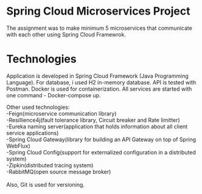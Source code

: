 # Spring Cloud Microservices Project
The assignment was to make minimum 5 microservices that communicate with each other using Spring Cloud Framewrok.

# Technologies
Application is developed in Spring Cloud Framework (Java Programming Language). For database, i used H2 in-memory database. API is tested with Postman. Docker is used for containerization. All services are started with one command - Docker-compose up.

Other used technologies: <br /> 
-Feign(microservice communication library) <br /> 
-Resillience4j(fault tolerance library, Circuit breaker and Rate limitter) <br /> 
-Eureka naming server(application that holds information about all client service applications) <br /> 
-Spring Cloud Gateway(library for building an API Gateway on top of Spring WebFlux) <br /> 
-Spring Cloud Config(support for externalized configuration in a distributed system) <br /> 
-Zipkin(distributed tracing system) <br /> 
-RabbitMQ(open source message broker) <br /> 
 <br /> 
Also, Git is used for versioning. <br /> 
